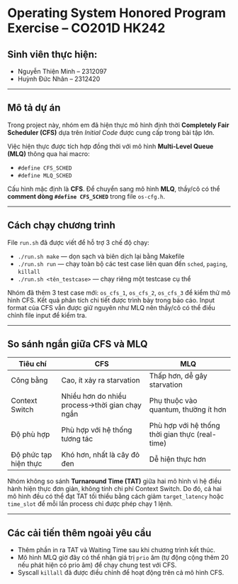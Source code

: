 # Operating System Honored Program Exercise – CO201D HK242

## Sinh viên thực hiện:
- Nguyễn Thiện Minh – 2312097  
- Huỳnh Đức Nhân – 2312420

---

## Mô tả dự án

Trong project này, nhóm em đã hiện thực mô hình định thời **Completely Fair Scheduler (CFS)** dựa trên *Initial Code* được cung cấp trong bài tập lớn.

Việc hiện thực được tích hợp đồng thời với mô hình **Multi-Level Queue (MLQ)** thông qua hai macro:

- `#define CFS_SCHED`
- `#define MLQ_SCHED`  
 
Cấu hình mặc định là **CFS**. Để chuyển sang mô hình **MLQ**, thầy/cô có thể **comment dòng `#define CFS_SCHED`** trong file `os-cfg.h`.

---

## Cách chạy chương trình

File `run.sh` đã được viết để hỗ trợ 3 chế độ chạy:

- `./run.sh make` — dọn sạch và biên dịch lại bằng Makefile  
- `./run.sh run` — chạy toàn bộ các test case liên quan đến `sched`, `paging`, `killall`  
- `./run.sh <tên_testcase>` — chạy riêng một testcase cụ thể

Nhóm đã thêm 3 test case mới: `os_cfs_1`, `os_cfs_2`, `os_cfs_3` để kiểm thử mô hình CFS. Kết quả phân tích chi tiết được trình bày trong báo cáo.
Input format của CFS vẫn được giữ nguyên như MLQ nên thầy/cô có thể điều chỉnh file input để kiểm tra.

---

## So sánh ngắn giữa CFS và MLQ

| Tiêu chí               | CFS                                              | MLQ                                                    |
|------------------------|--------------------------------------------------|--------------------------------------------------------|
| Công bằng              | Cao, ít xảy ra starvation                        | Thấp hơn, dễ gây starvation                            |
| Context Switch         | Nhiều hơn do nhiều process->thời gian chạy ngắn  | Phụ thuộc vào quantum, thường ít hơn                   |
| Độ phù hợp             | Phù hợp với hệ thống tương tác                   | Phù hợp với hệ thống thời gian thực (real-time)        |
| Độ phức tạp hiện thực  | Khó hơn, nhất là cây đỏ đen                      | Dễ hiện thực hơn                                       |

Nhóm không so sánh **Turnaround Time (TAT)** giữa hai mô hình vì hệ điều hành hiện thực đơn giản, không tính chi phí Context Switch. Do đó, cả hai mô hình đều có thể đạt TAT tối thiểu bằng cách giảm `target_latency` hoặc `time_slot` để mỗi lần process chỉ được phép chạy 1 lệnh.

---

## Các cải tiến thêm ngoài yêu cầu

- Thêm phần in ra TAT và Waiting Time sau khi chương trình kết thúc.
- Mô hình MLQ giờ đây có thể nhận giá trị `prio` âm (tự động cộng thêm 20 nếu phát hiện có prio âm) để chạy chung test với CFS.
- Syscall `killall` đã được điều chỉnh để hoạt động trên cả mô hình CFS.
